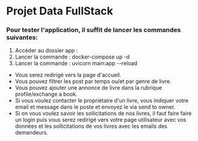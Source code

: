 # Projet Data FullStack

### Pour tester l'application, il suffit de lancer les commandes suivantes: <br/>

1. Accéder au dossier app : <br/>
2. Lancer la commande : docker-compose up -d <br/>
3. Lancer la commande : uvicorn main:app --reload


- Vous serez redirigé vers la page d'accueil. <br/>
- Vous pouvez filtrer les post par temps ou/et par genre de livre. <br/>
- Vous pouvez ajouter une annonce de livre dans la rubrique profile/exchange a book. <br/>
- Si vous voulez contacter le propriétaire d'un livre, vous indiquer votre email et message dans le poste et envoyez le via send to owner. <br/>
- Si on vous voulez savoir les sollicitations de nos livres, il faut faire faire un login puis vous serez redirigé vers votre page utilisateur avec vos données et les sollicitations de vos livres avec les emails des demandeurs. 




